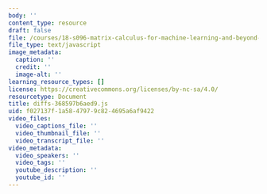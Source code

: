 ```yaml
---
body: ''
content_type: resource
draft: false
file: /courses/18-s096-matrix-calculus-for-machine-learning-and-beyond-january-iap-2022/diffs-368597b6aed9.js
file_type: text/javascript
image_metadata:
  caption: ''
  credit: ''
  image-alt: ''
learning_resource_types: []
license: https://creativecommons.org/licenses/by-nc-sa/4.0/
resourcetype: Document
title: diffs-368597b6aed9.js
uid: f027137f-1a58-4797-9c82-4695a6af9422
video_files:
  video_captions_file: ''
  video_thumbnail_file: ''
  video_transcript_file: ''
video_metadata:
  video_speakers: ''
  video_tags: ''
  youtube_description: ''
  youtube_id: ''
---
```

